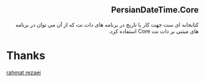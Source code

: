 

## <div dir="rtl">PersianDateTime.Core</div>

<div dir="rtl">
  کتابخانه ای ست جهت کار با تاریخ در برنامه های دات نت که از آن می توان در برنامه های مبتنی بر دات نت Core استفاده کرد.
</div>


# Thanks
[rahmat rezaei](http://www.codeplex.com/site/users/view/rahmatrezaei)


